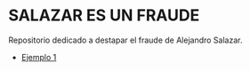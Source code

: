 # SALAZAR ES UN FRAUDE
Repositorio dedicado a destapar el fraude de Alejandro Salazar.
* [Ejemplo 1](ejemplo1.md)
